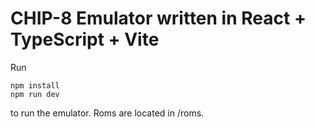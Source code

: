 # CHIP-8 Emulator written in React + TypeScript + Vite

Run

```
npm install
npm run dev
```

to run the emulator. Roms are located in /roms.